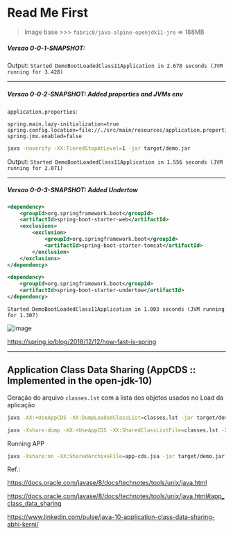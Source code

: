 # Read Me First

> Image base >>> `fabric8/java-alpine-openjdk11-jre` => 188MB

##### Versao 0-0-1-SNAPSHOT:   
   
Output:
`Started DemoBootLoadedClass11Application in 2.678 seconds (JVM running for 3.428)`

---

##### Versao 0-0-2-SNAPSHOT: Added properties and JVMs env

`application.properties`:   

```properties
spring.main.lazy-initialization=true
spring.config.location=file://./src/main/resources/application.properties
spring.jmx.enabled=false
```

```sh
java -noverify -XX:TieredStopAtLevel=1 -jar target/demo.jar
```

Output:
`Started DemoBootLoadedClass11Application in 1.556 seconds (JVM running for 2.071)`

---

##### Versao 0-0-3-SNAPSHOT: Added Undertow

```xml
<dependency>
    <groupId>org.springframework.boot</groupId>
    <artifactId>spring-boot-starter-web</artifactId>
    <exclusions>
        <exclusion>
            <groupId>org.springframework.boot</groupId>
            <artifactId>spring-boot-starter-tomcat</artifactId>
        </exclusion>
    </exclusions>
</dependency>

<dependency>
    <groupId>org.springframework.boot</groupId>
    <artifactId>spring-boot-starter-undertow</artifactId>
</dependency>	
```        

`Started DemoBootLoadedClass11Application in 1.003 seconds (JVM running for 1.307)`

![image](https://user-images.githubusercontent.com/3913593/98156304-60180480-1eb6-11eb-90c4-b78c385d0842.png)   


https://spring.io/blog/2018/12/12/how-fast-is-spring   

---

## Application Class Data Sharing (AppCDS :: Implemented in the open-jdk-10)

Geração do arquivo `classes.lst` com a lista dos objetos usados no Load da aplicação

```sh
java -XX:+UseAppCDS -XX:DumpLoadedClassList=classes.lst -jar target/demo.jar
```
   
```sh
java -Xshare:dump -XX:+UseAppCDS -XX:SharedClassListFile=classes.lst -XX:SharedArchiveFile=app-cds.jsa --class-path target/demo.jar
```

Running APP

```sh
java -Xshare:on -XX:SharedArchiveFile=app-cds.jsa -jar target/demo.jar
```  
   
Ref.: 

https://docs.oracle.com/javase/8/docs/technotes/tools/unix/java.html      

https://docs.oracle.com/javase/8/docs/technotes/tools/unix/java.html#app_class_data_sharing   

https://www.linkedin.com/pulse/java-10-application-class-data-sharing-abhi-kerni/   

   
